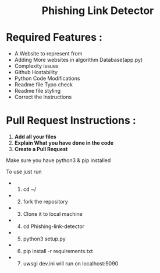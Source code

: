 # **<p align="center">Phishing Link Detector**


# Required Features :
- A Website to represent from
- Adding More websites in algorithm Database(app.py)
- Complexity issues
- Github Hostability
- Python Code Modifications
- Readme file Typo check
- Readme file styling
- Correct the Instructions

# Pull Request Instructions :
1. **Add all your files**
2. **Explain What you have done in the code** 
3. **Create a Pull Request**


Make sure you have python3 & pip installed
 
To use just run
- 1) cd ~/
- 2) fork the repository
- 3) Clone it to local machine
- 4) cd Phishing-link-detector 
- 5) python3 setup.py
- 6) pip install -r requirements.txt 
- 7) uwsgi dev.ini
will run on localhost:9090

 
